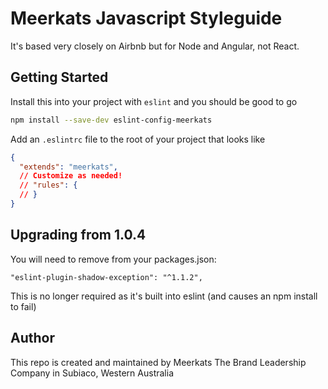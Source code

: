 # Meerkats Javascript Styleguide

It's based very closely on Airbnb but for Node and Angular, not React.

## Getting Started

Install this into your project with `eslint` and you should be good to go

```bash
npm install --save-dev eslint-config-meerkats
```

Add an `.eslintrc` file to the root of your project that looks like

```json
{
  "extends": "meerkats",
  // Customize as needed!
  // "rules": {
  // }
}
```

## Upgrading from 1.0.4
You will need to remove from your packages.json:
```
"eslint-plugin-shadow-exception": "^1.1.2",
```

This is no longer required as it's built into eslint (and causes an npm install to fail)

## Author

This repo is created and maintained by Meerkats The Brand Leadership Company in Subiaco, Western Australia
